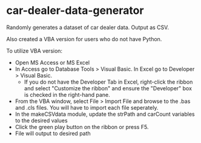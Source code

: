 # car-dealer-data-generator
Randomly generates a dataset of car dealer data. Output as CSV.

Also created a VBA version for users who do not have Python.

To utilize VBA version:
 * Open MS Access or MS Excel
 * In Access go to Database Tools > Visual Basic. In Excel go to Developer > Visual Basic. 
      * If you do not have the Developer Tab in Excel, right-click the ribbon and select "Customize the ribbon" and ensure the "Developer" box is checked in the right-hand pane.
 * From the VBA window, select File > Import File and browse to the .bas and .cls files. You will have to import each file seperately. 
 * In the makeCSVdata module, update the strPath and carCount variables to the desired values
 * Click the green play button on the ribbon or press F5.
 * File will output to desired path
